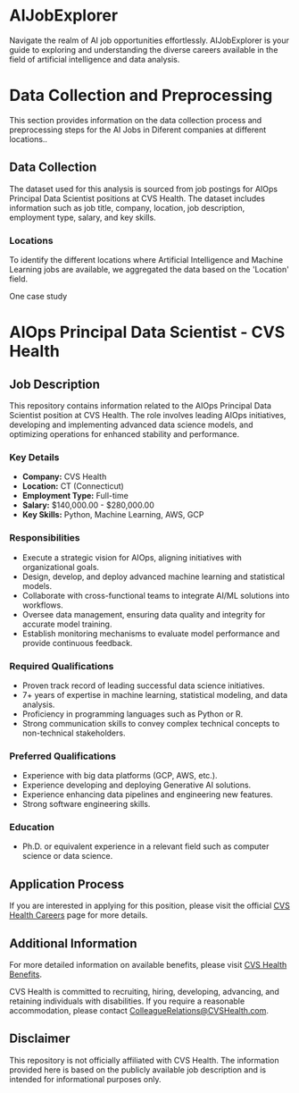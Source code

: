 # AIJobExplorer
Navigate the realm of AI job opportunities effortlessly. AIJobExplorer is your guide to exploring and understanding the diverse careers available in the field of artificial intelligence and data analysis.

# Data Collection and Preprocessing

This section provides information on the data collection process and preprocessing steps for the AI Jobs in Diferent companies at different locations..

## Data Collection

The dataset used for this analysis is sourced from job postings for AIOps Principal Data Scientist positions at CVS Health. The dataset includes information such as job title, company, location, job description, employment type, salary, and key skills.

### Locations

To identify the different locations where Artificial Intelligence and Machine Learning jobs are available, we aggregated the data based on the 'Location' field.



One case study 
# AIOps Principal Data Scientist - CVS Health

## Job Description

This repository contains information related to the AIOps Principal Data Scientist position at CVS Health. The role involves leading AIOps initiatives, developing and implementing advanced data science models, and optimizing operations for enhanced stability and performance.

### Key Details

- **Company:** CVS Health
- **Location:** CT (Connecticut)
- **Employment Type:** Full-time
- **Salary:** $140,000.00 - $280,000.00
- **Key Skills:** Python, Machine Learning, AWS, GCP

### Responsibilities

- Execute a strategic vision for AIOps, aligning initiatives with organizational goals.
- Design, develop, and deploy advanced machine learning and statistical models.
- Collaborate with cross-functional teams to integrate AI/ML solutions into workflows.
- Oversee data management, ensuring data quality and integrity for accurate model training.
- Establish monitoring mechanisms to evaluate model performance and provide continuous feedback.

### Required Qualifications

- Proven track record of leading successful data science initiatives.
- 7+ years of expertise in machine learning, statistical modeling, and data analysis.
- Proficiency in programming languages such as Python or R.
- Strong communication skills to convey complex technical concepts to non-technical stakeholders.

### Preferred Qualifications

- Experience with big data platforms (GCP, AWS, etc.).
- Experience developing and deploying Generative AI solutions.
- Experience enhancing data pipelines and engineering new features.
- Strong software engineering skills.

### Education

- Ph.D. or equivalent experience in a relevant field such as computer science or data science.

## Application Process

If you are interested in applying for this position, please visit the official [CVS Health Careers](https://jobs.cvshealth.com) page for more details.

## Additional Information

For more detailed information on available benefits, please visit [CVS Health Benefits](https://jobs.cvshealth.com/benefits).

CVS Health is committed to recruiting, hiring, developing, advancing, and retaining individuals with disabilities. If you require a reasonable accommodation, please contact ColleagueRelations@CVSHealth.com.

## Disclaimer

This repository is not officially affiliated with CVS Health. The information provided here is based on the publicly available job description and is intended for informational purposes only.

